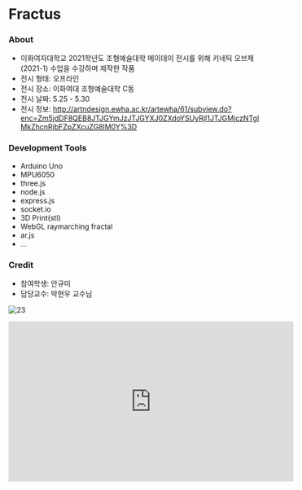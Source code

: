 # Fractus
### About
- 이화여자대학교 2021학년도 조형예술대학 메이데이 전시를 위해 키네틱 오브제(2021-1) 수업을 수강하며 제작한 작품<br>
- 전시 형태: 오프라인<br>
- 전시 장소: 이화여대 조형예술대학 C동 <br>
- 전시 날짜: 5.25 - 5.30<br>
- 전시 정보: http://artndesign.ewha.ac.kr/artewha/61/subview.do?enc=Zm5jdDF8QEB8JTJGYmJzJTJGYXJ0ZXdoYSUyRjI1JTJGMjczNTglMkZhcnRjbFZpZXcuZG8lM0Y%3D

### Development Tools
- Arduino Uno
- MPU6050
- three.js 
- node.js 
- express.js 
- socket.io 
- 3D Print(stl) 
- WebGL raymarching fractal 
- ar.js 
- ...

### Credit
- 참여학생: 안규미
- 담당교수: 박현우 교수님

![23](https://user-images.githubusercontent.com/54223902/219954983-83505f4e-dafc-46cf-bc7e-3819b2ce5bfd.png)

<iframe width="560" height="315" src="https://www.youtube.com/embed/hZeU67GNeMc" title="YouTube video player" frameborder="0" allow="accelerometer; autoplay; clipboard-write; encrypted-media; gyroscope; picture-in-picture; web-share" allowfullscreen></iframe>
